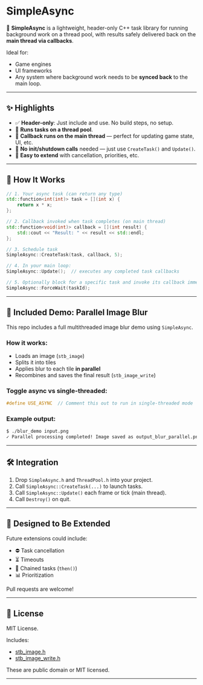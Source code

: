 # SimpleAsync

🚀 **SimpleAsync** is a lightweight, header-only C++ task library for running background work on a thread pool, with results safely delivered back on the **main thread via callbacks**.

Ideal for:
- Game engines
- UI frameworks
- Any system where background work needs to be **synced back** to the main loop.

---

## ✨ Highlights

- ✅ **Header-only**: Just include and use. No build steps, no setup.
- 🧵 **Runs tasks on a thread pool**.
- 🧠 **Callback runs on the main thread** — perfect for updating game state, UI, etc.
- 🔧 **No init/shutdown calls** needed — just use `CreateTask()` and `Update()`.
- 🧩 **Easy to extend** with cancellation, priorities, etc.

---

## 🔧 How It Works

```cpp
// 1. Your async task (can return any type)
std::function<int(int)> task = [](int x) {
    return x * x;
};

// 2. Callback invoked when task completes (on main thread)
std::function<void(int)> callback = [](int result) {
    std::cout << "Result: " << result << std::endl;
};

// 3. Schedule task
SimpleAsync::CreateTask(task, callback, 5);

// 4. In your main loop:
SimpleAsync::Update();  // executes any completed task callbacks

// 5. Optionally block for a specific task and invoke its callback immediately
SimpleAsync::ForceWait(taskId);
```

---

## 🧪 Included Demo: Parallel Image Blur

This repo includes a full multithreaded image blur demo using `SimpleAsync`.

### How it works:
- Loads an image (`stb_image`)
- Splits it into tiles
- Applies blur to each tile **in parallel**
- Recombines and saves the final result (`stb_image_write`)

### Toggle async vs single-threaded:

```cpp
#define USE_ASYNC  // Comment this out to run in single-threaded mode
```

### Example output:

```bash
$ ./blur_demo input.png
✓ Parallel processing completed! Image saved as output_blur_parallel.png
```

---

## 🛠️ Integration

1. Drop `SimpleAsync.h` and `ThreadPool.h` into your project.
2. Call `SimpleAsync::CreateTask(...)` to launch tasks.
3. Call `SimpleAsync::Update()` each frame or tick (main thread).
4. Call `Destroy()` on quit.

---

## 🧱 Designed to Be Extended

Future extensions could include:

- ⛔ Task cancellation
- ⏳ Timeouts
- 🔄 Chained tasks (`then()`)
- 📊 Prioritization

Pull requests are welcome!

---

## 📜 License

MIT License.

Includes:
- [stb_image.h](https://github.com/nothings/stb)
- [stb_image_write.h](https://github.com/nothings/stb)

These are public domain or MIT licensed.

---